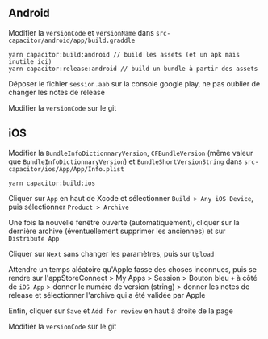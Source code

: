 ## Android

Modifier la `versionCode` et `versionName` dans `src-capacitor/android/app/build.graddle`

```
yarn capacitor:build:android // build les assets (et un apk mais inutile ici)
yarn capacitor:release:android // build un bundle à partir des assets
```

Déposer le fichier `session.aab` sur la console google play, ne pas oublier de changer les notes de release

Modifier la `versionCode` sur le git

## iOS

Modifier la `BundleInfoDictionnaryVersion`, `CFBundleVersion` (même valeur que `BundleInfoDictionnaryVersion`) et `BundleShortVersionString` dans `src-capacitor/ios/App/App/Info.plist`

```
yarn capacitor:build:ios
```

Cliquer sur `App` en haut de Xcode et sélectionner `Build > Any iOS Device`, puis sélectionner `Product > Archive`

Une fois la nouvelle fenêtre ouverte (automatiquement), cliquer sur la dernière archive (éventuellement supprimer les anciennes) et sur `Distribute App`

Cliquer sur `Next` sans changer les paramètres, puis sur `Upload`

Attendre un temps aléatoire qu'Apple fasse des choses inconnues, puis se rendre sur l'appStoreConnect > My Apps > Session > Bouton bleu `+` à côté de `iOS App` > donner le numéro de version (string) > donner les notes de release et sélectionner l'archive qui a été validée par Apple

Enfin, cliquer sur `Save` et `Add for review` en haut à droite de la page

Modifier la `versionCode` sur le git
